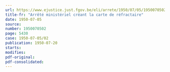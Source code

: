 ```yaml
---
url: https://www.ejustice.just.fgov.be/eli/arrete/1950/07/05/1950070502/justel
title-fr: "Arrêté ministériel créant la carte de réfractaire"
date: 1950-07-05
source:
number: 1950070502
page: 5430
case: 1950-07-05/02
publication: 1950-07-20
starts:
modifies:
pdf-original:
pdf-consolidated:
---
```


